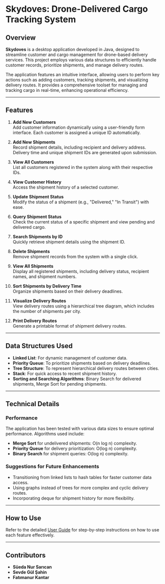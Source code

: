 # Skydoves: Drone-Delivered Cargo Tracking System

## Overview

**Skydoves** is a desktop application developed in Java, designed to streamline customer and cargo management for drone-based delivery services. This project employs various data structures to efficiently handle customer records, prioritize shipments, and manage delivery routes.

The application features an intuitive interface, allowing users to perform key actions such as adding customers, tracking shipments, and visualizing delivery routes. It provides a comprehensive toolset for managing and tracking cargo in real-time, enhancing operational efficiency.

---

## Features

1. **Add New Customers**  
   Add customer information dynamically using a user-friendly form interface. Each customer is assigned a unique ID automatically.

2. **Add New Shipments**  
   Record shipment details, including recipient and delivery address. Delivery time and unique shipment IDs are generated upon submission.

3. **View All Customers**  
   List all customers registered in the system along with their respective IDs.

4. **View Customer History**  
   Access the shipment history of a selected customer.

5. **Update Shipment Status**  
   Modify the status of a shipment (e.g., "Delivered," "In Transit") with ease.

6. **Query Shipment Status**  
   Check the current status of a specific shipment and view pending and delivered cargo.

7. **Search Shipments by ID**  
   Quickly retrieve shipment details using the shipment ID.

8. **Delete Shipments**  
   Remove shipment records from the system with a single click.

9. **View All Shipments**  
   Display all registered shipments, including delivery status, recipient names, and shipment numbers.

10. **Sort Shipments by Delivery Time**  
    Organize shipments based on their delivery deadlines.

11. **Visualize Delivery Routes**  
    View delivery routes using a hierarchical tree diagram, which includes the number of shipments per city.

12. **Print Delivery Routes**  
    Generate a printable format of shipment delivery routes.

---

## Data Structures Used

- **Linked List**: For dynamic management of customer data.
- **Priority Queue**: To prioritize shipments based on delivery deadlines.
- **Tree Structure**: To represent hierarchical delivery routes between cities.
- **Stack**: For quick access to recent shipment history.
- **Sorting and Searching Algorithms**: Binary Search for delivered shipments, Merge Sort for pending shipments.

---

## Technical Details

### Performance

The application has been tested with various data sizes to ensure optimal performance. Algorithms used include:

- **Merge Sort** for undelivered shipments: O(n log n) complexity.
- **Priority Queue** for delivery prioritization: O(log n) complexity.
- **Binary Search** for shipment queries: O(log n) complexity.

### Suggestions for Future Enhancements

- Transitioning from linked lists to hash tables for faster customer data access.
- Using graphs instead of trees for more complex and cyclic delivery routes.
- Incorporating deque for shipment history for more flexibility.

---

## How to Use

Refer to the detailed [User Guide](./docs/user_guide.md) for step-by-step instructions on how to use each feature effectively.

---

## Contributors

- **Süeda Nur Sarıcan** 
- **Sevde Gül Şahin**   
- **Fatımanur Kantar**
